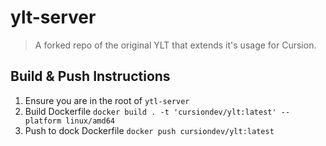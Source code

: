# ylt-server
> A forked repo of the original YLT that extends it's usage for Cursion.

## Build & Push Instructions
1. Ensure you are in the root of `ytl-server`
2. Build Dockerfile `docker build . -t 'cursiondev/ylt:latest' --platform linux/amd64`
3. Push to dock Dockerfile `docker push cursiondev/ylt:latest`


